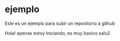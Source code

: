 # ejemplo
Este es un ejemplo para subir un repositorio a github


Hola! apenas estoy iniciando, es muy basico salu2
